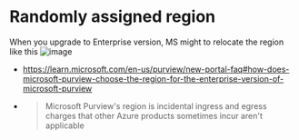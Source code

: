 # Randomly assigned region
When you upgrade to Enterprise version, MS might to relocate the region like this
![image](https://github.com/user-attachments/assets/b9ea540e-52cb-42cf-8944-1b3e67b1f66d)

- https://learn.microsoft.com/en-us/purview/new-portal-faq#how-does-microsoft-purview-choose-the-region-for-the-enterprise-version-of-microsoft-purview
- > Microsoft Purview's region is incidental
  > ingress and egress charges that other Azure products sometimes incur aren't applicable

